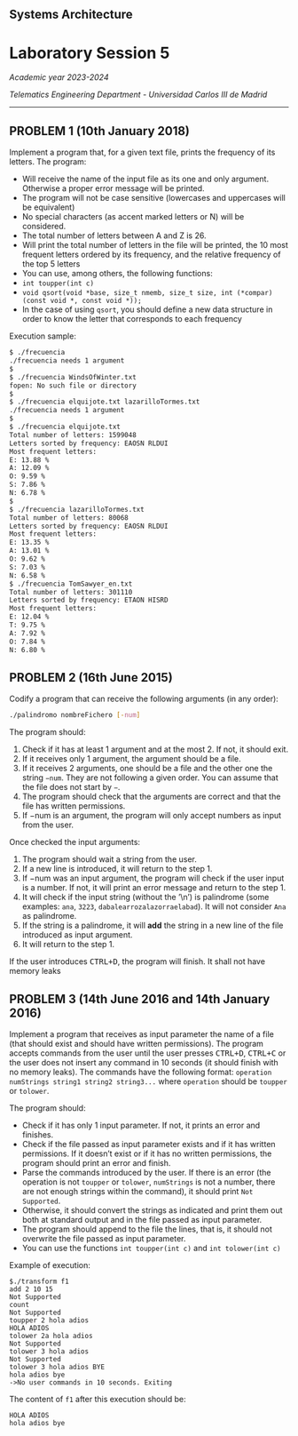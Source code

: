 ## **Systems Architecture**
# **Laboratory Session 5**
_Academic year 2023-2024_

_Telematics Engineering Department - Universidad Carlos III de Madrid_

---

## PROBLEM 1 (10th January 2018)

Implement a program that, for a given text file, prints the frequency of its letters.
The program:

* Will receive the name of the input file as its one and only argument. Otherwise a proper error message
will be printed.
* The program will not be case sensitive (lowercases and uppercases will be equivalent)
* No special characters (as accent marked letters or
̃N) will be considered.
* The total number of letters between A and Z is 26.
* Will print the total number of letters in the file will be printed, the 10 most frequent letters ordered by
its frequency, and the relative frequency of the top 5 letters
* You can use, among others, the following functions:
* `int toupper(int c) `
* `void qsort(void *base, size_t nmemb, size_t size,
int (*compar)(const void *, const void *));`
* In the case of using `qsort`, you should define a new data structure in order to know the letter that 
corresponds to each frequency


Execution sample:

```bash
$ ./frecuencia
./frecuencia needs 1 argument
$
$ ./frecuencia WindsOfWinter.txt
fopen: No such file or directory
$
$ ./frecuencia elquijote.txt lazarilloTormes.txt
./frecuencia needs 1 argument
$
$ ./frecuencia elquijote.txt
Total number of letters: 1599048
Letters sorted by frequency: EAOSN RLDUI
Most frequent letters:
E: 13.88 %
A: 12.09 %
O: 9.59 %
S: 7.86 %
N: 6.78 %
$
$ ./frecuencia lazarilloTormes.txt
Total number of letters: 80068
Letters sorted by frequency: EAOSN RLDUI
Most frequent letters:
E: 13.35 %
A: 13.01 %
O: 9.62 %
S: 7.03 %
N: 6.58 %
$ ./frecuencia TomSawyer_en.txt
Total number of letters: 301110
Letters sorted by frequency: ETAON HISRD
Most frequent letters:
E: 12.04 %
T: 9.75 %
A: 7.92 %
O: 7.84 %
N: 6.80 %
```

## PROBLEM 2 (16th June 2015)

Codify a program that can receive the following arguments (in any order):
```bash
./palindromo nombreFichero [-num]
```

The program should:

1. Check if it has at least 1 argument and at the most 2. If not, it should exit.
1. If it receives only 1 argument, the argument should be a file.
1. If it receives 2 arguments, one should be a file and the other one the string `−num`. They are not following a given order. You can assume that the file does not start by `−`.
1. The program should check that the arguments are correct and that the file has written permissions.
1. If −num is an argument, the program will only accept numbers as input from the user.

Once checked the input arguments:
1. The program should wait a string from the user.
2. If a new line is introduced, it will return to the step 1.
3. If −num was an input argument, the program will check if the user input is a number. If not, it will print
an error message and return to the step 1.
4. It will check if the input string (without the ’\n’) is palindrome (some examples:
`ana`, `3223`,
`dabalearrozalazorraelabad`). It will not consider `Ana` as palindrome.
5. If the string is a palindrome, it will **add** the string in a new line of the file introduced as input argument.
6. It will return to the step 1.

If the user introduces <kbd>CTRL+D</kbd>, the program will finish. It shall not have memory leaks


## PROBLEM 3 (14th June 2016 and 14th January 2016)
Implement a program that receives as input parameter the name of a file (that should exist and should have
written permissions). The program accepts commands from the user until the user presses <kbd>CTRL+D</kbd>, <kbd>CTRL+C</kbd>
or the user does not insert any command in 10 seconds (it should finish with no memory leaks).
The commands have the following format:
`operation numStrings string1 string2 string3...`
where `operation` should be `toupper` or `tolower`.

The program should:

* Check if it has only 1 input parameter. If not, it prints an error and finishes.
* Check if the file passed as input parameter exists and if it has written permissions. If it doesn’t exist or
if it has no written permissions, the program should print an error and finish.
* Parse the commands introduced by the user. If there is an error (the operation is not `toupper` or
`tolower`, `numStrings` is not a number, there are not enough strings within the command), it should
print `Not Supported`.
* Otherwise, it should convert the strings as indicated and print them out both at standard output and in
the file passed as input parameter.
* The program should append to the file the lines, that is, it should not overwrite the file passed as input
parameter.
* You can use the functions `int toupper(int c)` and `int tolower(int c)`

Example of execution:

```
$./transform f1
add 2 10 15
Not Supported
count
Not Supported
toupper 2 hola adios
HOLA ADIOS
tolower 2a hola adios
Not Supported
tolower 3 hola adios
Not Supported
tolower 3 hola adios BYE
hola adios bye
->No user commands in 10 seconds. Exiting
```

The content of `f1` after this execution should be:

```
HOLA ADIOS
hola adios bye
```
